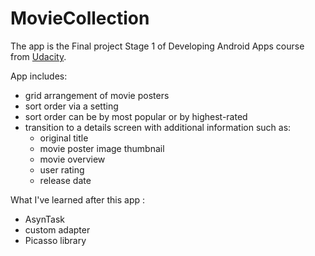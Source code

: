# MovieCollection

The app is the Final project Stage 1 of Developing Android Apps course from [Udacity](https://www.udacity.com/course/viewer#!/c-ud853/l-4353948561/m-4328734595).
 
 App includes:
  - grid arrangement of movie posters
  - sort order via a setting
  - sort order can be by most popular or by highest-rated
  - transition to a details screen with additional information such as:
    - original title
    - movie poster image thumbnail
    - movie overview
    - user rating 
    - release date
    
What I've learned after this app :
  -  AsynTask
  - custom adapter
  - Picasso library
